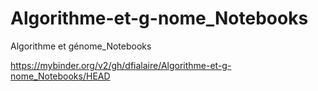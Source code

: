 # Algorithme-et-g-nome_Notebooks
Algorithme et génome_Notebooks

https://mybinder.org/v2/gh/dfialaire/Algorithme-et-g-nome_Notebooks/HEAD
